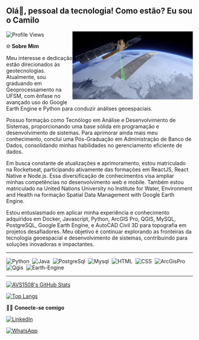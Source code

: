 ## Olá👋, pessoal da tecnologia! Como estão? Eu sou o Camilo

<img src = "banner.gif" width = "325px" align = "right">



![Profile Views](https://komarev.com/ghpvc/?username=camiloiglesias)


🌐 **Sobre Mim**

Meu interesse e dedicação estão direcionados às geotecnologias. Atualmente, sou graduando em Geoprocessamento na UFSM, com ênfase no avançado uso do Google Earth Engine e Python para conduzir análises geoespaciais.

Possuo formação como Tecnólogo em Análise e Desenvolvimento de Sistemas, proporcionando uma base sólida em programação e desenvolvimento de sistemas. Para aprimorar ainda mais meu conhecimento, concluí uma Pós-Graduação em Administração de Banco de Dados, consolidando minhas habilidades no gerenciamento eficiente de dados.

Em busca constante de atualizações e aprimoramento, estou matriculado na Rocketseat, participando ativamente das formações em ReactJS, React Native e Node.js. Essa diversificação de conhecimentos visa ampliar minhas competências no desenvolvimento web e mobile. Também estou matriculado na United Nations University no Institute for Water, Environment and Health na formação Spatial Data Management with Google Earth Engine.

Estou entusiasmado em aplicar minha experiência e conhecimento adquiridos em Docker, Javascript, Python, ArcGIS Pro, QGIS, MySQL, PostgreSQL, Google Earth Engine, e AutoCAD Civil 3D para topografia em projetos desafiadores. Meu objetivo é continuar explorando as fronteiras da tecnologia geoespacial e desenvolvimento de sistemas, contribuindo para soluções inovadoras e impactantes.
  
 
---
<div>  
<img src="https://github.com/camiloiglesias/camiloiglesias/assets/71660609/7b71251e-4aa5-4ff1-afa1-bb6597ce5aaf" title="Python" alt="Python" width="40" height="40"/>&nbsp;
<img src="https://github.com/camiloiglesias/camiloiglesias/assets/71660609/bbb161ea-dcb1-440d-a1fb-e2c73c5dd744" title="Java" alt="Java" width="40" height="40"/>&nbsp;
<img src="https://github.com/camiloiglesias/camiloiglesias/assets/71660609/0ea1c262-9966-4399-885c-469533a60362" title="PostgreSql" alt="PostgreSql" width="40" height="40"/>&nbsp;
<img src="https://github.com/camiloiglesias/camiloiglesias/assets/71660609/81af191d-07da-4283-943c-f1c6a15954ec" title="Mysql" alt="Mysql" width="40" height="40"/>&nbsp;
<img src="https://github.com/camiloiglesias/camiloiglesias/assets/71660609/9902cdb1-ed52-4534-a11d-0ba16acb0cfb" title="HTML" alt="HTML" width="40" height="40"/>&nbsp;
<img src="https://github.com/camiloiglesias/camiloiglesias/assets/71660609/19db373f-513e-44f0-95f8-44d1b4938e8e" title="CSS" alt="CSS" width="40" height="40"/>&nbsp;
<img src="https://github.com/camiloiglesias/camiloiglesias/assets/71660609/5bfd1ce7-26cb-4bbc-a380-ef7ed3cb658d" title="ArcGisPro" alt="ArcGisPro" width="40" height="40"/>&nbsp;
<img src="https://github.com/camiloiglesias/camiloiglesias/assets/71660609/af3688c5-5b17-4964-bdf9-d54153a751f8" title="Qgis" alt="Qgis" width="40" height="40"/>&nbsp;
<img src="https://github.com/camiloiglesias/camiloiglesias/assets/71660609/61bc641a-c313-454f-b462-f245766683aa" title="Earth-Engine" alt="Earth-Engine" width="40" height="40"/>&nbsp;
</div>

---



[![AVS1508's GitHub Stats](https://github-readme-stats.vercel.app/api?username=camiloiglesias&show_icons=true&count_private=true&theme=radical)](https://github.com/argentinaluiz)

[![Top Langs](https://github-readme-stats.vercel.app/api/top-langs/?username=camiloiglesias&layout=compact&langs_count=10&count_private=true&include_all_commits=true&show_icons=true&theme=radical)](https://github.com/anuraghazra/github-readme-stats)


🤝🏻 **Conecte-se comigo**

[![LinkedIn](https://img.shields.io/badge/LinkedIn-CAMILO_JOSE_VIERA_IGLESIAS-blue?style=flat-square&logo=linkedin&logoColor=white&link=https://www.linkedin.com/in/SEU_LINKEDIN_PERFIL/)](https://www.linkedin.com/in/camilo-jose-viera-iglesias/)

[![WhatsApp](https://img.shields.io/badge/WhatsApp-5555981180536-25D366?style=flat-square&logo=whatsapp&logoColor=white)](https://wa.me/+5555981180536)



